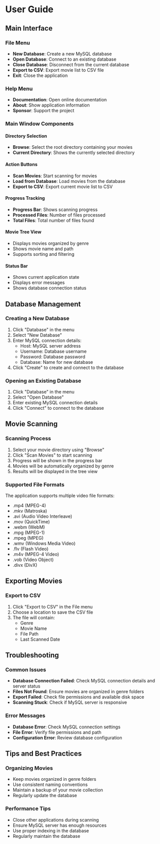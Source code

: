 # User Guide

## Main Interface

### File Menu
- **New Database**: Create a new MySQL database
- **Open Database**: Connect to an existing database
- **Close Database**: Disconnect from the current database
- **Export to CSV**: Export movie list to CSV file
- **Exit**: Close the application

### Help Menu
- **Documentation**: Open online documentation
- **About**: Show application information
- **Sponsor**: Support the project

### Main Window Components

#### Directory Selection
- **Browse**: Select the root directory containing your movies
- **Current Directory**: Shows the currently selected directory

#### Action Buttons
- **Scan Movies**: Start scanning for movies
- **Load from Database**: Load movies from the database
- **Export to CSV**: Export current movie list to CSV

#### Progress Tracking
- **Progress Bar**: Shows scanning progress
- **Processed Files**: Number of files processed
- **Total Files**: Total number of files found

#### Movie Tree View
- Displays movies organized by genre
- Shows movie name and path
- Supports sorting and filtering

#### Status Bar
- Shows current application state
- Displays error messages
- Shows database connection status

## Database Management

### Creating a New Database
1. Click "Database" in the menu
2. Select "New Database"
3. Enter MySQL connection details:
   - Host: MySQL server address
   - Username: Database username
   - Password: Database password
   - Database: Name for new database
4. Click "Create" to create and connect to the database

### Opening an Existing Database
1. Click "Database" in the menu
2. Select "Open Database"
3. Enter existing MySQL connection details
4. Click "Connect" to connect to the database

## Movie Scanning

### Scanning Process
1. Select your movie directory using "Browse"
2. Click "Scan Movies" to start scanning
3. Progress will be shown in the progress bar
4. Movies will be automatically organized by genre
5. Results will be displayed in the tree view

### Supported File Formats
The application supports multiple video file formats:
- .mp4 (MPEG-4)
- .mkv (Matroska)
- .avi (Audio Video Interleave)
- .mov (QuickTime)
- .webm (WebM)
- .mpg (MPEG-1)
- .mpeg (MPEG)
- .wmv (Windows Media Video)
- .flv (Flash Video)
- .m4v (MPEG-4 Video)
- .vob (Video Object)
- .divx (DivX)

## Exporting Movies

### Export to CSV
1. Click "Export to CSV" in the File menu
2. Choose a location to save the CSV file
3. The file will contain:
   - Genre
   - Movie Name
   - File Path
   - Last Scanned Date

## Troubleshooting

### Common Issues
- **Database Connection Failed**: Check MySQL connection details and server status
- **Files Not Found**: Ensure movies are organized in genre folders
- **Export Failed**: Check file permissions and available disk space
- **Scanning Stuck**: Check if MySQL server is responsive

### Error Messages
- **Database Error**: Check MySQL connection settings
- **File Error**: Verify file permissions and path
- **Configuration Error**: Review database configuration

## Tips and Best Practices

### Organizing Movies
- Keep movies organized in genre folders
- Use consistent naming conventions
- Maintain a backup of your movie collection
- Regularly update the database

### Performance Tips
- Close other applications during scanning
- Ensure MySQL server has enough resources
- Use proper indexing in the database
- Regularly maintain the database
